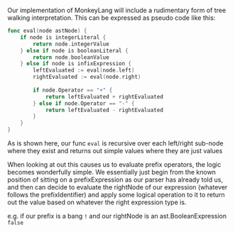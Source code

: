 Our implementation of MonkeyLang will include a rudimentary form of tree walking interpretation. This can be expressed as pseudo code like this:

```Go
func eval(node astNode) {
	if node is integerLiteral {
		return node.integerValue
	} else if node is booleanLiteral {
		return node.booleanValue
	} else if node is infixExpression {
		leftEvaluated := eval(node.left)
		rightEvaluated := eval(node.right)
		
		if node.Operator == "+" {
			return leftEvaluated + rightEvaluated
		} else if node.Operator == "-" {
			return leftEvaluated - rightEvaluated
		}
	}
}
```

As is shown here, our func `eval` is recursive over each left/right sub-node where they exist and returns out simple values where they are just values

When looking at out this causes us to evaluate prefix operators, the logic becomes wonderfully simple. We essentially just begin from the known position of sitting on a prefixExpression as our parser has already told us, and then can decide to evaluate the rightNode of our expression (whatever follows the prefixIdentifier) and apply some logical operation to it to return out the value based on whatever the right expression type is. 

e.g.
if our prefix is a bang `!` and our rightNode is an ast.BooleanExpression `false` 
